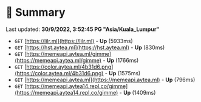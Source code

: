 # 📖 Summary
Last updated: **30/9/2022, 3:52:45 PG "Asia/Kuala_Lumpur"**

- `GET` [https://lilr.ml](https://lilr.ml) - **Up** (5933ms)
- `GET` [https://hst.aytea.ml](https://hst.aytea.ml) - **Up** (830ms)
- `GET` [https://memeapi.aytea.ml/gimme](https://memeapi.aytea.ml/gimme) - **Up** (1766ms)
- `GET` [https://color.aytea.ml/4b31d6.png](https://color.aytea.ml/4b31d6.png) - **Up** (1575ms)
- `GET` [https://memeapi.aytea.ml](https://memeapi.aytea.ml) - **Up** (796ms)
- `GET` [https://memeapi.aytea14.repl.co/gimme](https://memeapi.aytea14.repl.co/gimme) - **Up** (1409ms)
